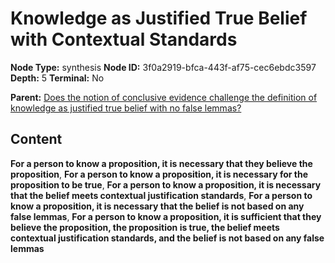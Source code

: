 # Knowledge as Justified True Belief with Contextual Standards

**Node Type:** synthesis
**Node ID:** 3f0a2919-bfca-443f-af75-cec6ebdc3597
**Depth:** 5
**Terminal:** No

**Parent:** [Does the notion of conclusive evidence challenge the definition of knowledge as justified true belief with no false lemmas?](does-the-notion-of-conclusive-evidence-challenge-the-definition-of-knowledge-as-justified-true-belief-with-no-false-lemmas-antithesis-797607b0-ae74-45f9-aa52-9c3dd0c8f62e.md)

## Content

**For a person to know a proposition, it is necessary that they believe the proposition**, **For a person to know a proposition, it is necessary for the proposition to be true**, **For a person to know a proposition, it is necessary that the belief meets contextual justification standards**, **For a person to know a proposition, it is necessary that the belief is not based on any false lemmas**, **For a person to know a proposition, it is sufficient that they believe the proposition, the proposition is true, the belief meets contextual justification standards, and the belief is not based on any false lemmas**
